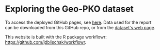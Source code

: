 # Exploring the Geo-PKO dataset

To access the deployed GitHub pages, see [here](https://geopko.github.io/Geo-PKO-R/). Data used for the report can be downloaded from this GitHub repo, or from the [dataset's web page](https://www.pcr.uu.se/data/geo-pko/). 

This website is built with the R package workflowr: https://github.com/jdblischak/workflowr.
